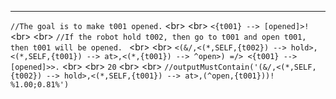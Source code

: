 ---------------------------------------------------------------------------------------------

`//The goal is to make t001 opened.`
<br\>
<br\>
`<{t001} --> [opened]>!`
<br\>
<br\>
`//If the robot hold t002, then go to t001 and open t001, then t001 will be opened. `
<br\>
<br\>
`<(&/,<(*,SELF,{t002}) --> hold>,<(*,SELF,{t001}) --> at>,<(*,{t001}) --> ^open>) =/> <{t001} --> [opened]>>.`
<br\>
<br\>
`20`
<br\>
<br\>
`//outputMustContain('(&/,<(*,SELF,{t002}) --> hold>,<(*,SELF,{t001}) --> at>,(^open,{t001}))! %1.00;0.81%')`
